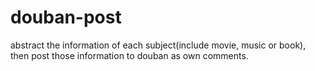 douban-post
===========

abstract the information of each subject(include movie, music or book),  then post those information to douban as own comments.